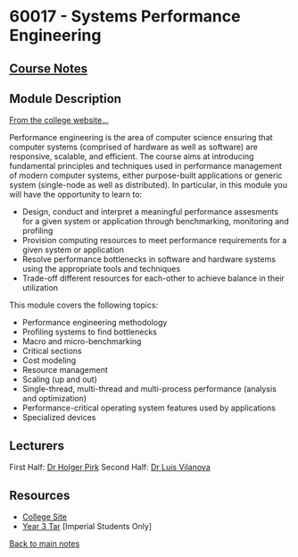 # 60017 - Systems Performance Engineering

## [Course Notes](60017%20-%20System%20Performance%20Engineering.pdf)
## Module Description
[From the college website...](https://www.imperial.ac.uk/computing/current-students/courses/60017/)

Performance engineering is the area of computer science ensuring that computer systems (comprised of hardware as well as software) are responsive, scalable, and efficient.  The course aims at introducing fundamental principles and techniques used in performance management of modern computer systems, either purpose-built applications or generic system (single-node as well as distributed). In particular, in this module you will have the opportunity to learn to:

- Design, conduct and interpret a meaningful performance assesments for a given system or application through benchmarking, monitoring and profiling
- Provision computing resources to meet performance requirements for a given system or application
- Resolve performance bottlenecks in software and hardware systems using the appropriate tools and techniques
- Trade-off different resources for each-other to achieve balance in their utilization

This module covers the following topics:
- Performance engineering methodology
- Profiling systems to find bottlenecks
- Macro and micro-benchmarking
- Critical sections
- Cost modeling
- Resource management
- Scaling (up and out)
- Single-thread, multi-thread and multi-process performance (analysis and optimization)
- Performance-critical operating system features used by applications
- Specialized devices

## Lecturers
First Half: [Dr Holger Pirk](http://holger.pirk.name/)
Second Half: [Dr Luis Vilanova](https://www.doc.ic.ac.uk/~lvilanov/)

## Resources
- [College Site](https://www.imperial.ac.uk/computing/current-students/courses/60017/)
- [Year 3 Tar](https://gitlab.doc.ic.ac.uk/ok220/year-three-tar/-/tree/master/60017%20-%20System%20Performance%20Engineering) [Imperial Students Only]

[Back to main notes](../README.md)